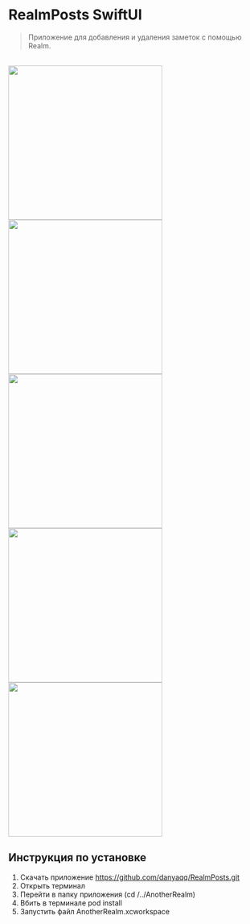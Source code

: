 # RealmPosts SwiftUI 

> Приложение для добавления и удаления заметок с помощью Realm.

<div style="text-align:center"></div>

<br>
<img height="306" src="https://i.ibb.co/t4n48p5/Simulator-Screen-Shot-i-Phone-12-2021-07-26-at-12-06-48.png">
<img height="306" src="https://i.ibb.co/M55tcLP/Simulator-Screen-Shot-i-Phone-12-2021-07-26-at-12-06-53.png">
<img height="306" src="https://i.ibb.co/vDnMbs5/Simulator-Screen-Shot-i-Phone-12-2021-07-26-at-12-07-26.png">
<img height="306" src="https://i.ibb.co/d0cRQTw/Simulator-Screen-Shot-i-Phone-12-2021-07-26-at-12-07-33.png">
<img height="306" src="https://i.ibb.co/wzTRtXc/Simulator-Screen-Shot-i-Phone-12-2021-07-26-at-12-37-39.png">
<br>

## Инструкция по установке
1. Скачать приложение https://github.com/danyaqq/RealmPosts.git
2. Открыть терминал
3. Перейти в папку приложения (cd /../AnotherRealm)
4. Вбить в терминале pod install
5. Запустить файл AnotherRealm.xcworkspace

